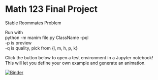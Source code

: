 # Math 123 Final Project
Stable Roommates Problem

Run with  
python -m manim file.py ClassName -pql  
-p is preview  
-q is quality, pick from {l, m, h, p, k}  

Click the button below to open a test environment in a Jupyter notebook! This will let you define your own example and generate an animation.

[![Binder](https://mybinder.org/badge_logo.svg)](https://mybinder.org/v2/gh/dcabatin/math123final/HEAD?filepath=irving_scene.ipynb)